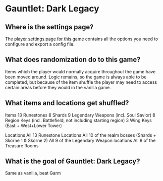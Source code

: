 # Gauntlet: Dark Legacy

## Where is the settings page?

The [player settings page for this game](../player-settings) contains all the options you need to configure and export a
config file.

## What does randomization do to this game?

Items which the player would normally acquire throughout the game have been moved around. Logic remains, so the game is
always able to be completed, but because of the item shuffle the player may need to access certain areas before they
would in the vanilla game.

## What items and locations get shuffled?

Items
13 Runestones
8 Shards
9 Legendary Weapons (incl. Soul Savior)
8 Region Keys (incl. Battlefield, not including starting region)
3 Wing Keys (East + West+Lower Tower)

Locations
All 13 Runestone Locations
All 10 of the realm bosses (Shards + Skorne 1 & Skorne 2)
All 9 of the Legendary Weapon locations
All 8 of the Treasure Rooms

## What is the goal of Gauntlet: Dark Legacy?

Same as vanilla, beat Garm
